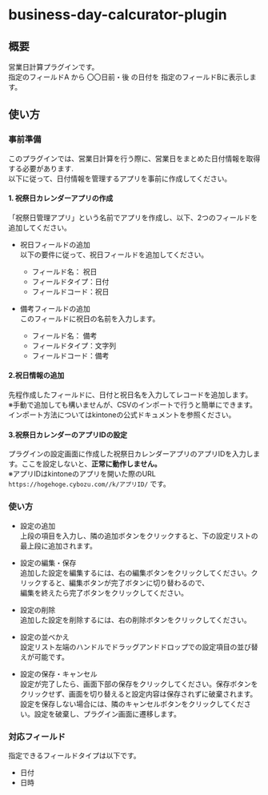 # business-day-calcurator-plugin

## 概要
営業日計算プラグインです。  
指定のフィールドA から 〇〇日前・後 の日付を 指定のフィールドBに表示します。

## 使い方
### 事前準備
このプラグインでは、営業日計算を行う際に、営業日をまとめた日付情報を取得する必要があります.  
以下に従って、日付情報を管理するアプリを事前に作成してください。

#### 1. 祝祭日カレンダーアプリの作成  
「祝祭日管理アプリ」という名前でアプリを作成し、以下、2つのフィールドを追加してください。

- 祝日フィールドの追加   
    以下の要件に従って、祝日フィールドを追加してください。  
    - フィールド名： 祝日
    - フィールドタイプ：日付
    - フィールドコード：祝日   

-  備考フィールドの追加  
    このフィールドに祝日の名前を入力します。  
    - フィールド名： 備考
    - フィールドタイプ：文字列
    - フィールドコード：備考   

#### 2.祝日情報の追加
先程作成したフィールドに、日付と祝日名を入力してレコードを追加します。  
※手動で追加しても構いませんが、CSVのインポートで行うと簡単にできます。インポート方法についてはkintoneの公式ドキュメントを参照ください。

#### 3.祝祭日カレンダーのアプリIDの設定
プラグインの設定画面に作成した祝祭日カレンダーアプリのアプリIDを入力します。ここを設定しないと、**正常に動作しません。**  
※アプリIDはkintoneのアプリを開いた際のURL `https://hogehoge.cybozu.com//k/アプリID/` です。

### 使い方
- 設定の追加  
上段の項目を入力し、隣の追加ボタンをクリックすると、下の設定リストの最上段に追加されます。

- 設定の編集・保存  
追加した設定を編集するには、右の編集ボタンをクリックしてください。クリックすると、編集ボタンが完了ボタンに切り替わるので、  
編集を終えたら完了ボタンをクリックしてください。

- 設定の削除  
  追加した設定を削除するには、右の削除ボタンをクリックしてください。

- 設定の並べかえ  
設定リスト左端のハンドルでドラッグアンドドロップでの設定項目の並び替えが可能です。

- 設定の保存・キャンセル  
設定が完了したら、画面下部の保存をクリックしてください。保存ボタンをクリックせず、画面を切り替えると設定内容は保存されずに破棄されます。  
設定を保存しない場合には、隣のキャンセルボタンをクリックしてください。設定を破棄し、プラグイン画面に遷移します。


### 対応フィールド
指定できるフィールドタイプは以下です。
- 日付
- 日時